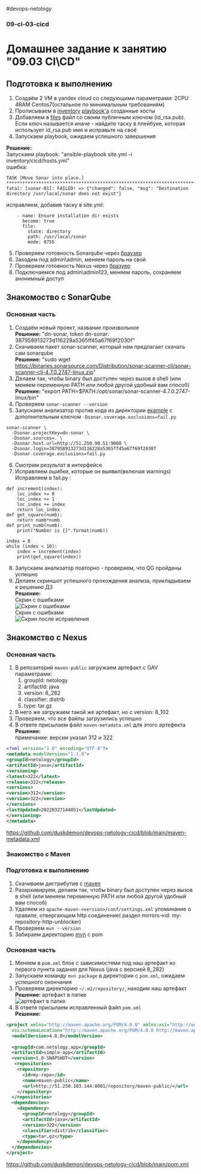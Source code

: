#devops-netology
### 09-ci-03-cicd
# Домашнее задание к занятию "09.03 CI\CD"

## Подготовка к выполнению

1. Создаём 2 VM в yandex cloud со следующими параметрами: 2CPU 4RAM Centos7(остальное по минимальным требованиям)
2. Прописываем в [inventory](./infrastructure/inventory/cicd/hosts.yml) [playbook'a](./infrastructure/site.yml) созданные хосты
3. Добавляем в [files](./infrastructure/files/) файл со своим публичным ключом (id_rsa.pub). Если ключ называется иначе - найдите таску в плейбуке, которая использует id_rsa.pub имя и исправьте на своё
4. Запускаем playbook, ожидаем успешного завершения

**Решение:**  
Запускаем playbook: "ansible-playbook site.yml -i inventory/cicd/hosts.yml"  
ошибка:  
```
TASK [Move Sonar into place.] *******************************************************************************************************
fatal: [sonar-01]: FAILED! => {"changed": false, "msg": "Destination directory /usr/local/sonar does not exist"}
```
исправляем, добавив таску в site.yml:  
```
    - name: Ensure installation dir exists
      become: true
      file:
        state: directory
        path: /usr/local/sonar
        mode: 0755
```
5. Проверяем готовность Sonarqube через [браузер](http://localhost:9000)
6. Заходим под admin\admin, меняем пароль на свой
7.  Проверяем готовность Nexus через [бразуер](http://localhost:8081)
8. Подключаемся под admin\admin123, меняем пароль, сохраняем анонимный доступ

## Знакомоство с SonarQube

### Основная часть

1. Создаём новый проект, название произвольное  
**Решение:** "dn-sonar, token dn-sonar: 387958913273d116228a5365ff45a67f69f2030f"
2. Скачиваем пакет sonar-scanner, который нам предлагает скачать сам sonarqube  
**Решение:** "sudo wget https://binaries.sonarsource.com/Distribution/sonar-scanner-cli/sonar-scanner-cli-4.7.0.2747-linux.zip"
3. Делаем так, чтобы binary был доступен через вызов в shell (или меняем переменную PATH или любой другой удобный вам способ)  
**Решение:** "export PATH=$PATH:/opt/sonar/sonar-scanner-4.7.0.2747-linux/bin"
4. Проверяем `sonar-scanner --version`
5. Запускаем анализатор против кода из директории [example](./example) с дополнительным ключом `-Dsonar.coverage.exclusions=fail.py`
```
sonar-scanner \
  -Dsonar.projectKey=dn-sonar \
  -Dsonar.sources=. \
  -Dsonar.host.url=http://51.250.98.51:9000 \
  -Dsonar.login=387958913273d116228a5365ff45a67f69f2030f
  -Dsonar.coverage.exclusions=fail.py
```
6. Смотрим результат в интерфейсе
7. Исправляем ошибки, которые он выявил(включая warnings)  
Исправляем в fail.py :  
```
def increment(index):
    loc_index += 0
    loc_index += 1
    loc_index += index
    return loc_index
def get_square(numb):
    return numb*numb
def print_numb(numb):
    print("Number is {}".format(numb))

index = 0
while (index < 10):
    index = increment(index)
    print(get_square(index))
```
8. Запускаем анализатор повторно - проверяем, что QG пройдены успешно
9. Делаем скриншот успешного прохождения анализа, прикладываем к решению ДЗ  
**Решение:**  
Скрин с ошибками  
![Скрин с ошибками](https://github.com/duskdemon/devops-netology-cicd/blob/main/sonar01.png)  
Скрин с ошибками  
![Скрин после исправления](https://github.com/duskdemon/devops-netology-cicd/blob/main/sonar02.png)  

## Знакомство с Nexus

### Основная часть

1. В репозиторий `maven-public` загружаем артефакт с GAV параметрами:
   1. groupId: netology
   2. artifactId: java
   3. version: 8_282
   4. classifier: distrib
   5. type: tar.gz
2. В него же загружаем такой же артефакт, но с version: 8_102
3. Проверяем, что все файлы загрузились успешно
4. В ответе присылаем файл `maven-metadata.xml` для этого артефекта  
**Решение:**  
примечание: версии указал 312 и 322  
```xml
<?xml version="1.0" encoding="UTF-8"?>
<metadata modelVersion="1.1.0">
<groupId>netology</groupId>
<artifactId>java</artifactId>
<versioning>
<latest>322</latest>
<release>322</release>
<versions>
<version>312</version>
<version>322</version>
</versions>
<lastUpdated>20220327144851</lastUpdated>
</versioning>
</metadata>
```
https://github.com/duskdemon/devops-netology-cicd/blob/main/maven-metadata.xml  

### Знакомство с Maven

### Подготовка к выполнению

1. Скачиваем дистрибутив с [maven](https://maven.apache.org/download.cgi)
2. Разархивируем, делаем так, чтобы binary был доступен через вызов в shell (или меняем переменную PATH или любой другой удобный вам способ)
3. Удаляем из `apache-maven-<version>/conf/settings.xml` упоминание о правиле, отвергающем http соединение( раздел mirrors->id: my-repository-http-unblocker)
4. Проверяем `mvn --version`
5. Забираем директорию [mvn](./mvn) с pom

### Основная часть

1. Меняем в `pom.xml` блок с зависимостями под наш артефакт из первого пункта задания для Nexus (java с версией 8_282)
2. Запускаем команду `mvn package` в директории с `pom.xml`, ожидаем успешного окончания
3. Проверяем директорию `~/.m2/repository/`, находим наш артефакт  
**Решение:** артефакт в папке  
![артефакт в папке](https://github.com/duskdemon/devops-netology-cicd/blob/main/maven01.png)
4. В ответе присылаем исправленный файл `pom.xml`  
**Решение:**  
```xml
<project xmlns="http://maven.apache.org/POM/4.0.0" xmlns:xsi="http://www.w3.org/2001/XMLSchema-instance"
  xsi:schemaLocation="http://maven.apache.org/POM/4.0.0 http://maven.apache.org/xsd/maven-4.0.0.xsd">
  <modelVersion>4.0.0</modelVersion>
 
  <groupId>com.netology.app</groupId>
  <artifactId>simple-app</artifactId>
  <version>1.0-SNAPSHOT</version>
   <repositories>
    <repository>
      <id>my-repo</id>
      <name>maven-public</name>
      <url>http://51.250.103.144:8081/repository/maven-public/</url>
    </repository>
  </repositories>
  <dependencies>
    <dependency>
      <groupId>netology</groupId>
      <artifactId>java</artifactId>
      <version>322</version>
      <classifier>distrib</classifier>
      <type>tar.gz</type>
    </dependency>
  </dependencies>
</project>
```
https://github.com/duskdemon/devops-netology-cicd/blob/main/pom.xml  
